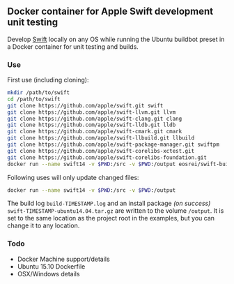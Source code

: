 ## Docker container for Apple Swift development unit testing

Develop [Swift](https://swift.org/) locally on any OS while running the Ubuntu
buildbot preset in a Docker container for unit testing and builds.


### Use

First use (including cloning):
```bash
mkdir /path/to/swift
cd /path/to/swift
git clone https://github.com/apple/swift.git swift
git clone https://github.com/apple/swift-llvm.git llvm
git clone https://github.com/apple/swift-clang.git clang
git clone https://github.com/apple/swift-lldb.git lldb
git clone https://github.com/apple/swift-cmark.git cmark
git clone https://github.com/apple/swift-llbuild.git llbuild
git clone https://github.com/apple/swift-package-manager.git swiftpm
git clone https://github.com/apple/swift-corelibs-xctest.git
git clone https://github.com/apple/swift-corelibs-foundation.git
docker run --name swift14 -v $PWD:/src -v $PWD:/output eosrei/swift-buildbot:14.04
```

Following uses will only update changed files:
```bash
docker run --name swift14 -v $PWD:/src -v $PWD:/output
```

The build log `build-TIMESTAMP.log` and an install package *(on success)*
`swift-TIMESTAMP-ubuntu14.04.tar.gz` are written to the volume `/output`. It is
set to the same location as the project root in the examples, but you can change
it to any location.

### Todo
* Docker Machine support/details
* Ubuntu 15.10 Dockerfile
* OSX/Windows details
